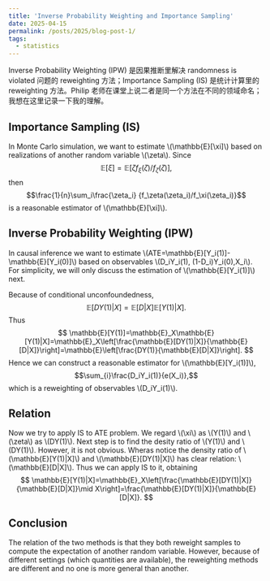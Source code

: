 ```yaml
---
title: 'Inverse Probability Weighting and Importance Sampling'
date: 2025-04-15
permalink: /posts/2025/blog-post-1/
tags:
  - statistics
---
```


Inverse Probability Weighting (IPW) 是因果推断里解决 randomness is violated 问题的 reweighting 方法；Importance Sampling (IS) 是统计计算里的 reweighting 方法。Philip 老师在课堂上说二者是同一个方法在不同的领域命名；我想在这里记录一下我的理解。

## Importance Sampling (IS)

In Monte Carlo simulation, we want to estimate \\(\mathbb{E}[\xi]\\) based on realizations of another random variable \\(\zeta\\). Since 
$$\mathbb{E}[\xi]=\mathbb{E}[\zeta f_\xi(\zeta)/f_\zeta(\zeta)],$$
then 
$$\frac{1}{n}\sum_i\frac{\zeta_i} {f_\zeta(\zeta_i)/f_\xi(\zeta_i)}$$ 
is a reasonable estimator of \\(\mathbb{E}[\xi]\\).

## Inverse Probability Weighting (IPW)

In causal inference we want to estimate \\(ATE=\mathbb{E}[Y_i(1)]-\mathbb{E}[Y_i(0)]\\) based on observables \\(D_iY_i(1), (1-D_i)Y_i(0),X_i\\). For simplicity, we will only discuss the estimation of \\(\mathbb{E}[Y_i(1)]\\) next. 

Because of conditional unconfoundedness,
$$
\mathbb{E}[DY(1)|X]=\mathbb{E}[D|X]\mathbb{E}[Y(1)|X].
$$
Thus 
$$
\mathbb{E}[Y(1)]=\mathbb{E}_X\mathbb{E}[Y(1)|X]=\mathbb{E}_X\left[\frac{\mathbb{E}[DY(1)|X]}{\mathbb{E}[D|X]}\right]=\mathbb{E}\left[\frac{DY(1)}{\mathbb{E}[D|X]}\right].
$$
Hence we can construct a reasonable estimator for \\(\mathbb{E}[Y_i(1)]\\),
$$\sum_{i}\frac{D_iY_i(1)}{e(X_i)},$$ 
which is a reweighting of observables \\(D_iY_i(1)\\). 

## Relation

Now we try to apply IS to ATE problem. We regard \\(\xi\\) as \\(Y(1)\\) and \\(\zeta\\) as \\(DY(1)\\). Next step is to find the desity ratio of \\(Y(1)\\) and \\(DY(1)\\). However, it is not obvious. Wheras notice the density ratio of \\(\mathbb{E}[Y(1)|X]\\) and \\(\mathbb{E}[DY(1)|X]\\) has clear relation: \\(\mathbb{E}[D|X]\\). Thus we can apply IS to it, obtaining
$$
\mathbb{E}[Y(1)|X]=\mathbb{E}_X\left[\frac{\mathbb{E}[DY(1)|X]}{\mathbb{E}[D|X]}\mid X\right]=\frac{\mathbb{E}[DY(1)|X]}{\mathbb{E}[D|X]}.
$$


## Conclusion 
The relation of the two methods is that they both reweight samples to compute the expectation of another random variable. However, because of different settings (which quantities are available), the reweighting methods are different and no one is more general than another.